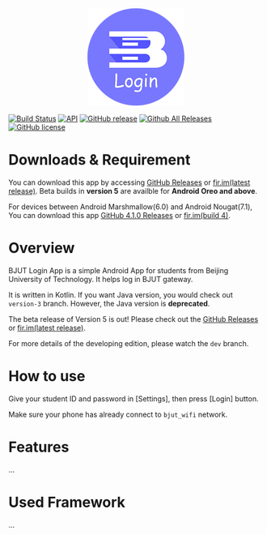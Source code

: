 <center><img src="app/src/main/res/mipmap-xxxhdpi/ic_login_stable.png"></center>

[![Build Status](https://travis-ci.org/z7workbench/BJUTLoginApp.svg)](https://travis-ci.org/z7workbench/BJUTLoginApp)
[![API](https://img.shields.io/badge/API-26%2B-blue.svg?style=flat)](https://developer.android.com/reference/android/os/Build.VERSION_CODES.html#O)
[![GitHub release](https://img.shields.io/github/release/z7workbench/BJUTLoginApp.svg)](https://github.com/z7workbench/BJUTLoginApp/releases)
[![Github All Releases](https://img.shields.io/github/downloads/z7workbench/BJUTLoginApp/total.svg)](https://github.com/z7workbench/BJUTLoginApp/releases)
[![GitHub license](https://img.shields.io/github/license/z7workbench/BJUTLoginApp)](https://github.com/z7workbench/BJUTLoginApp/blob/master/LICENSE)

# Downloads & Requirement
You can download this app by accessing [GitHub Releases](https://github.com/ZeroGoYoosee/BJUTLoginApp/releases) or [fir.im(latest release)](https://fir.im/BJUTLoginApp). Beta builds in **version 5** are availble for **Android Oreo and above**. 

For devices between Android Marshmallow(6.0) and Android Nougat(7.1), You can download this app [GitHub 4.1.0 Releases](https://github.com/z7workbench/BJUTLoginApp/releases/tag/v4.1.0) or [fir.im(build 4)](https://fir.im/BJUTLoginAppOld). 

# Overview
BJUT Login App is a simple Android App for students from Beijing University of Technology. It helps log in BJUT gateway. 

It is written in Kotlin. If you want Java version, you would check out ```version-3``` branch. However, the Java version is **deprecated**. 

The beta release of Version 5 is out! Please check out the [GitHub Releases](https://github.com/ZeroGoYoosee/BJUTLoginApp/releases) or [fir.im(latest release)](https://fir.im/BJUTLoginApp).

For more details of the developing edition, please watch the ```dev``` branch. 

# How to use
Give your student ID and password in [Settings], then press [Login] button. 

Make sure your phone has already connect to ```bjut_wifi``` network.

# Features
...
# Used Framework
...


